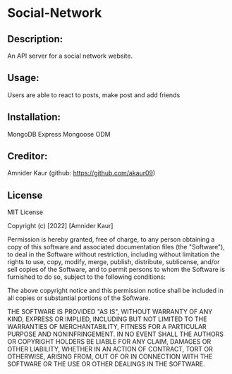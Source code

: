 # Social-Network

## Description:
An API server for a social network website.

## Usage:
Users are able to react to posts, make post and add friends

## Installation:
MongoDB
Express
Mongoose ODM
## Creditor:
Amnider Kaur (github: https://github.com/akaur09)
## License

MIT License

Copyright (c) [2022] [Amnider Kaur]

Permission is hereby granted, free of charge, to any person obtaining a copy of this software and associated documentation files (the "Software"), to deal in the Software without restriction, including without limitation the rights to use, copy, modify, merge, publish, distribute, sublicense, and/or sell copies of the Software, and to permit persons to whom the Software is furnished to do so, subject to the following conditions:

The above copyright notice and this permission notice shall be included in all copies or substantial portions of the Software.

THE SOFTWARE IS PROVIDED "AS IS", WITHOUT WARRANTY OF ANY KIND, EXPRESS OR IMPLIED, INCLUDING BUT NOT LIMITED TO THE WARRANTIES OF MERCHANTABILITY, FITNESS FOR A PARTICULAR PURPOSE AND NONINFRINGEMENT. IN NO EVENT SHALL THE AUTHORS OR COPYRIGHT HOLDERS BE LIABLE FOR ANY CLAIM, DAMAGES OR OTHER LIABILITY, WHETHER IN AN ACTION OF CONTRACT, TORT OR OTHERWISE, ARISING FROM, OUT OF OR IN CONNECTION WITH THE SOFTWARE OR THE USE OR OTHER DEALINGS IN THE SOFTWARE.